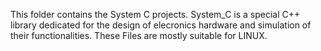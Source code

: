 This folder contains the System C projects. System_C is a special C++ library dedicated for the design of elecronics hardware and simulation of their functionalities. These Files are mostly suitable for LINUX.
